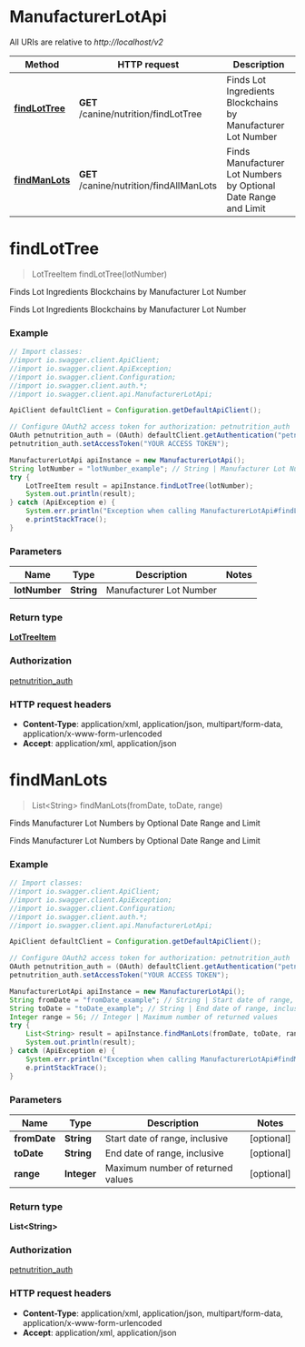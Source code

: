 # ManufacturerLotApi

All URIs are relative to *http://localhost/v2*

Method | HTTP request | Description
------------- | ------------- | -------------
[**findLotTree**](ManufacturerLotApi.md#findLotTree) | **GET** /canine/nutrition/findLotTree | Finds Lot Ingredients Blockchains by Manufacturer Lot Number
[**findManLots**](ManufacturerLotApi.md#findManLots) | **GET** /canine/nutrition/findAllManLots | Finds Manufacturer Lot Numbers by Optional Date Range and Limit


<a name="findLotTree"></a>
# **findLotTree**
> LotTreeItem findLotTree(lotNumber)

Finds Lot Ingredients Blockchains by Manufacturer Lot Number

Finds Lot Ingredients Blockchains by Manufacturer Lot Number

### Example
```java
// Import classes:
//import io.swagger.client.ApiClient;
//import io.swagger.client.ApiException;
//import io.swagger.client.Configuration;
//import io.swagger.client.auth.*;
//import io.swagger.client.api.ManufacturerLotApi;

ApiClient defaultClient = Configuration.getDefaultApiClient();

// Configure OAuth2 access token for authorization: petnutrition_auth
OAuth petnutrition_auth = (OAuth) defaultClient.getAuthentication("petnutrition_auth");
petnutrition_auth.setAccessToken("YOUR ACCESS TOKEN");

ManufacturerLotApi apiInstance = new ManufacturerLotApi();
String lotNumber = "lotNumber_example"; // String | Manufacturer Lot Number
try {
    LotTreeItem result = apiInstance.findLotTree(lotNumber);
    System.out.println(result);
} catch (ApiException e) {
    System.err.println("Exception when calling ManufacturerLotApi#findLotTree");
    e.printStackTrace();
}
```

### Parameters

Name | Type | Description  | Notes
------------- | ------------- | ------------- | -------------
 **lotNumber** | **String**| Manufacturer Lot Number |

### Return type

[**LotTreeItem**](LotTreeItem.md)

### Authorization

[petnutrition_auth](../README.md#petnutrition_auth)

### HTTP request headers

 - **Content-Type**: application/xml, application/json, multipart/form-data, application/x-www-form-urlencoded
 - **Accept**: application/xml, application/json

<a name="findManLots"></a>
# **findManLots**
> List&lt;String&gt; findManLots(fromDate, toDate, range)

Finds Manufacturer Lot Numbers by Optional Date Range and Limit

Finds Manufacturer Lot Numbers by Optional Date Range and Limit

### Example
```java
// Import classes:
//import io.swagger.client.ApiClient;
//import io.swagger.client.ApiException;
//import io.swagger.client.Configuration;
//import io.swagger.client.auth.*;
//import io.swagger.client.api.ManufacturerLotApi;

ApiClient defaultClient = Configuration.getDefaultApiClient();

// Configure OAuth2 access token for authorization: petnutrition_auth
OAuth petnutrition_auth = (OAuth) defaultClient.getAuthentication("petnutrition_auth");
petnutrition_auth.setAccessToken("YOUR ACCESS TOKEN");

ManufacturerLotApi apiInstance = new ManufacturerLotApi();
String fromDate = "fromDate_example"; // String | Start date of range, inclusive
String toDate = "toDate_example"; // String | End date of range, inclusive
Integer range = 56; // Integer | Maximum number of returned values
try {
    List<String> result = apiInstance.findManLots(fromDate, toDate, range);
    System.out.println(result);
} catch (ApiException e) {
    System.err.println("Exception when calling ManufacturerLotApi#findManLots");
    e.printStackTrace();
}
```

### Parameters

Name | Type | Description  | Notes
------------- | ------------- | ------------- | -------------
 **fromDate** | **String**| Start date of range, inclusive | [optional]
 **toDate** | **String**| End date of range, inclusive | [optional]
 **range** | **Integer**| Maximum number of returned values | [optional]

### Return type

**List&lt;String&gt;**

### Authorization

[petnutrition_auth](../README.md#petnutrition_auth)

### HTTP request headers

 - **Content-Type**: application/xml, application/json, multipart/form-data, application/x-www-form-urlencoded
 - **Accept**: application/xml, application/json


